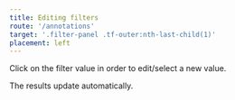 ```yaml
---
title: Editing filters
route: '/annotations'
target: '.filter-panel .tf-outer:nth-last-child(1)'
placement: left
---
```


Click on the filter value in order to edit/select a new value.

The results update automatically.
